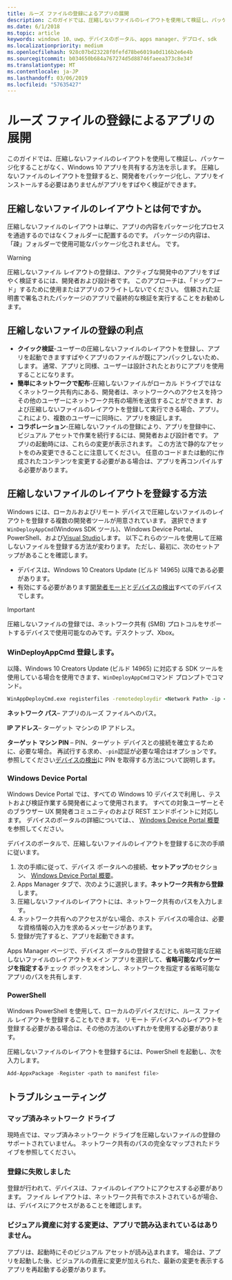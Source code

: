 ```yaml
---
title: ルーズ ファイルの登録によるアプリの展開
description: このガイドでは、圧縮しないファイルのレイアウトを使用して検証し、パッケージ化することがなく、Windows 10 アプリを共有する方法を示します。
ms.date: 6/1/2018
ms.topic: article
keywords: windows 10、uwp、デバイスのポータル、apps manager、デプロイ、sdk
ms.localizationpriority: medium
ms.openlocfilehash: 928c07bd23228f0fefd78be6019a0d116b2e6e4b
ms.sourcegitcommit: b034650b684a767274d5d88746faeea373c8e34f
ms.translationtype: MT
ms.contentlocale: ja-JP
ms.lasthandoff: 03/06/2019
ms.locfileid: "57635427"
---
```

# <a name="deploy-an-app-through-loose-file-registration"></a>ルーズ ファイルの登録によるアプリの展開 

このガイドでは、圧縮しないファイルのレイアウトを使用して検証し、パッケージ化することがなく、Windows 10 アプリを共有する方法を示します。 圧縮しないファイルのレイアウトを登録すると、開発者をパッケージ化し、アプリをインストールする必要はありませんがアプリをすばやく検証ができます。 

## <a name="what-is-a-loose-file-layout"></a>圧縮しないファイルのレイアウトとは何ですか。

圧縮しないファイルのレイアウトは単に、アプリの内容をパッケージ化プロセスを通過するのではなくフォルダーに配置するのです。 パッケージの内容は、「疎」フォルダーで使用可能なパッケージ化されません。 です。 

> [!WARNING]
> 圧縮しないファイル レイアウトの登録は、アクティブな開発中のアプリをすばやく検証するには、開発者および設計者です。 このアプローチは、「ドッグフード」するために使用またはアプリのフライトしないでください。 信頼された証明書で署名されたパッケージのアプリで最終的な検証を実行することをお勧めします。 

## <a name="advantages-of-loose-file-registration"></a>圧縮しないファイルの登録の利点

- **クイック検証**-ユーザーの圧縮しないファイルのレイアウトを登録し、アプリを起動できますすばやくアプリのファイルが既にアンパックしないため、します。 通常、アプリと同様、ユーザーは設計されたとおりにアプリを使用することになります。 
- **簡単にネットワークで配布**-圧縮しないファイルがローカル ドライブではなくネットワーク共有内にある、開発者は、ネットワークへのアクセスを持つその他のユーザーにネットワーク共有の場所を送信することができます、および圧縮しないファイルのレイアウトを登録して実行できる場合、アプリ。 これにより、複数のユーザーに同時に、アプリを検証します。 
- **コラボレーション**-圧縮しないファイルの登録により、アプリを登録中に、ビジュアル アセットで作業を続行するには、開発者および設計者です。 アプリの起動時には、これらの変更が表示されます。 この方法で静的なアセットをのみ変更できることに注意してください。 任意のコードまたは動的に作成されたコンテンツを変更する必要がある場合は、アプリを再コンパイルする必要があります。

## <a name="how-to-register-a-loose-file-layout"></a>圧縮しないファイルのレイアウトを登録する方法

Windows には、ローカルおよびリモート デバイスで圧縮しないファイルのレイアウトを登録する複数の開発者ツールが用意されています。 選択できます`WinDeployAppCmd`(Windows SDK ツール)、Windows Device Portal、PowerShell、および[Visual Studio](https://docs.microsoft.com/windows/uwp/debug-test-perf/deploying-and-debugging-uwp-apps#register-layout-from-network)します。 以下これらのツールを使用して圧縮しないファイルを登録する方法が変わります。 ただし、最初に、次のセットアップがあることを確認します。

- デバイスは、Windows 10 Creators Update (ビルド 14965) 以降である必要があります。
- 有効にする必要があります[開発者モード](https://msdn.microsoft.com/windows/uwp/get-started/enable-your-device-for-development)と[デバイスの検出](https://docs.microsoft.com/en-us/windows/uwp/get-started/enable-your-device-for-development#device-discovery)すべてのデバイスでします。

> [!IMPORTANT]
> 圧縮しないファイルの登録では、ネットワーク共有 (SMB) プロトコルをサポートするデバイスで使用可能なのみです。デスクトップ、Xbox。 

### <a name="register-with-windeployappcmd"></a>WinDeployAppCmd 登録します。

以降、Windows 10 Creators Update (ビルド 14965) に対応する SDK ツールを使用している場合を使用できます、`WinDeployAppCmd`コマンド プロンプトでコマンド。

```cmd
WinAppDeployCmd.exe registerfiles -remotedeploydir <Network Path> -ip <IP Address> -pin <target machine PIN>
```

**ネットワーク パス**– アプリのルーズ ファイルへのパス。

**IP アドレス**– ターゲット マシンの IP アドレス。

**ターゲット マシン PIN** – PIN、ターゲット デバイスとの接続を確立するために、必要な場合。 再試行する求め、`-pin`認証が必要な場合はオプションです。 参照してください[デバイスの検出](https://docs.microsoft.com/windows/uwp/get-started/enable-your-device-for-development#device-discovery)に PIN を取得する方法について説明します。

### <a name="windows-device-portal"></a>Windows Device Portal

Windows Device Portal では、すべての Windows 10 デバイスで利用し、テストおよび検証作業する開発者によって使用されます。 すべての対象ユーザーとそのブラウザー UX 開発者コミュニティのおよび REST エンドポイントに対応します。 デバイスのポータルの詳細については、、 [Windows Device Portal 概要](device-portal.md)を参照してください。

デバイスのポータルで、圧縮しないファイルのレイアウトを登録するに次の手順に従います。

1. 次の手順に従って、デバイス ポータルへの接続、**セットアップ**のセクション、 [Windows Device Portal 概要](device-portal.md)。
1. Apps Manager タブで、次のように選択します。**ネットワーク共有から登録**します。
1. 圧縮しないファイルのレイアウトには、ネットワーク共有のパスを入力します。 
1. ネットワーク共有へのアクセスがない場合、ホスト デバイスの場合は、必要な資格情報の入力を求めるメッセージがあります。
1. 登録が完了すると、アプリを起動できます。

Apps Manager ページで、デバイス ポータルの登録することも省略可能な圧縮しないファイルのレイアウトをメイン アプリを選択して、**省略可能なパッケージを指定する**チェック ボックスをオンし、ネットワークを指定する省略可能なアプリのパスを共有します. 

### <a name="powershell"></a>PowerShell 

Windows PowerShell を使用して、ローカルのデバイスだけに、ルース ファイル レイアウトを登録することもできます。 リモート デバイスへのレイアウトを登録する必要がある場合は、その他の方法のいずれかを使用する必要があります。 

圧縮しないファイルのレイアウトを登録するには、PowerShell を起動し、次を入力します。

```PowerShell
Add-AppxPackage -Register <path to manifest file>
```

## <a name="troubleshooting"></a>トラブルシューティング

### <a name="mapped-network-drives"></a>マップ済みネットワーク ドライブ
現時点では、マップ済みネットワーク ドライブを圧縮しないファイルの登録のサポートされていません。 ネットワーク共有のパスの完全なマップされたドライブを参照してください。

### <a name="registration-failure"></a>登録に失敗しました
登録が行われて、デバイスは、ファイルのレイアウトにアクセスする必要があります。 ファイル レイアウトは、ネットワーク共有でホストされているが場合、は、デバイスにアクセスがあることを確認します。 

### <a name="modifications-to-visual-assets-arent-being-loaded-in-the-app"></a>ビジュアル資産に対する変更は、アプリで読み込まれているはありません。 
アプリは、起動時にそのビジュアル アセットが読み込まれます。 場合は、アプリを起動した後、ビジュアルの資産に変更が加えられた、最新の変更を表示するアプリを再起動する必要があります。